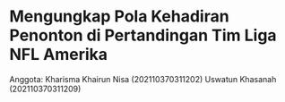 # Mengungkap Pola Kehadiran Penonton di Pertandingan Tim Liga NFL Amerika

Anggota:
Kharisma Khairun Nisa (202110370311202)
Uswatun Khasanah (202110370311209)
